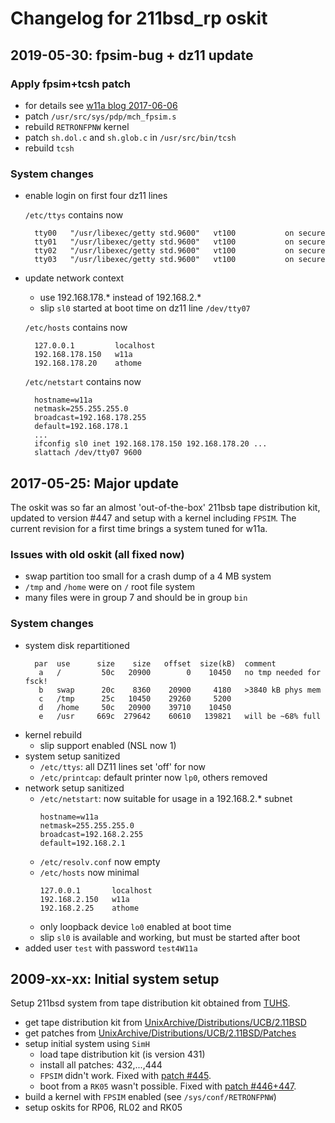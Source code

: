 # Changelog for 211bsd_rp oskit

## 2019-05-30: fpsim-bug + dz11 update

### Apply fpsim+tcsh patch
- for details see [w11a blog 2017-06-06](https://wfjm.github.io/blogs/211bsd/2017-06-06-kernel-panic-here-doc-tcsh.html)
- patch `/usr/src/sys/pdp/mch_fpsim.s`
- rebuild `RETRONFPNW` kernel
- patch `sh.dol.c` and `sh.glob.c` in `/usr/src/bin/tcsh`
- rebuild `tcsh`

### System changes
- enable login on first four dz11 lines

  `/etc/ttys` contains now
  ```
    tty00   "/usr/libexec/getty std.9600"   vt100           on secure
    tty01   "/usr/libexec/getty std.9600"   vt100           on secure
    tty02   "/usr/libexec/getty std.9600"   vt100           on secure
    tty03   "/usr/libexec/getty std.9600"   vt100           on secure
  ```
- update network context
  - use 192.168.178.* instead of 192.168.2.*
  - slip `sl0` started at boot time on dz11 line `/dev/tty07`

  `/etc/hosts` contains now
  ```
    127.0.0.1         localhost
    192.168.178.150   w11a
    192.168.178.20    athome
  ```
  `/etc/netstart` contains now
  ```
    hostname=w11a
    netmask=255.255.255.0
    broadcast=192.168.178.255
    default=192.168.178.1
    ...
    ifconfig sl0 inet 192.168.178.150 192.168.178.20 ...
    slattach /dev/tty07 9600
  ```

## 2017-05-25: Major update
The oskit was so far an almost 'out-of-the-box' 211bsb tape distribution kit,
updated to version #447 and setup with a kernel including `FPSIM`.
The current revision for a first time brings a system tuned for w11a.

### Issues with old oskit (all fixed now)
- swap partition too small for a crash dump of a 4 MB system
- `/tmp` and `/home` were on `/` root file system
- many files were in group 7 and should be in group `bin`
### System changes
- system disk repartitioned
  ```
    par  use      size    size   offset  size(kB)  comment
     a   /         50c   20900        0    10450   no tmp needed for fsck!
     b   swap      20c    8360    20900     4180   >3840 kB phys mem
     c   /tmp      25c   10450    29260     5200
     d   /home     50c   20900    39710    10450
     e   /usr     669c  279642    60610   139821   will be ~68% full
  ```
- kernel rebuild
  - slip support enabled (NSL now 1)
- system setup sanitized
  - `/etc/ttys`: all DZ11 lines set 'off' for now
  - `/etc/printcap`: default printer now `lp0`, others removed
- network setup sanitized
  - `/etc/netstart`: now suitable for usage in a 192.168.2.* subnet
    ```
    hostname=w11a
    netmask=255.255.255.0
    broadcast=192.168.2.255
    default=192.168.2.1
    ```
  - `/etc/resolv.conf` now empty
  - `/etc/hosts` now minimal
    ```
    127.0.0.1       localhost
    192.168.2.150   w11a
    192.168.2.25    athome
    ```
  - only loopback device `lo0` enabled at boot time
  - slip `sl0` is available and working, but must be started after boot
- added user `test` with password `test4W11a`

## 2009-xx-xx: Initial system setup
Setup 211bsd system from tape distribution kit obtained from
[TUHS](https://www.tuhs.org/).
- get tape distribution kit from [UnixArchive/Distributions/UCB/2.11BSD](https://www.tuhs.org/Archive/Distributions/UCB/2.11BSD/)
- get patches from [UnixArchive/Distributions/UCB/2.11BSD/Patches](https://www.tuhs.org/Archive/Distributions/UCB/2.11BSD/Patches/)
- setup initial system using `SimH`
  - load tape distribution kit (is version 431)
  - install all patches: 432,...,444
  - `FPSIM` didn't work. Fixed with [patch #445](https://wfjm.github.io/blogs/211bsd/2007-01-03-patch-445.html).
  - boot from a `RK05` wasn't possible. Fixed with [patch #446+447](https://wfjm.github.io/blogs/211bsd/2009-01-04-patch-446+447.html).
- build a kernel with `FPSIM` enabled (see `/sys/conf/RETRONFPNW`)
- setup oskits for RP06, RL02 and RK05
